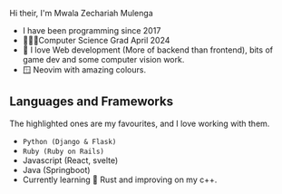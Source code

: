 Hi their, I'm Mwala Zechariah Mulenga
- I have been programming since 2017
- 👨🏾‍💻Computer Science Grad April 2024
- 💽 I love Web development (More of backend than frontend), bits of game dev and some computer vision work.
- 🪟 Neovim with amazing colours.
## Languages and Frameworks
The highlighted ones are my favourites, and I love working with them.
- `Python (Django & Flask)`
- `Ruby (Ruby on Rails)`
- Javascript (React, svelte)
- Java (Springboot)
- Currently learning 🦀 Rust and improving on my c++.
